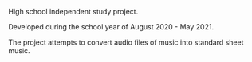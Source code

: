 High school independent study project.

Developed during the school year of August 2020 - May 2021.

The project attempts to convert audio files of music into standard sheet music.
